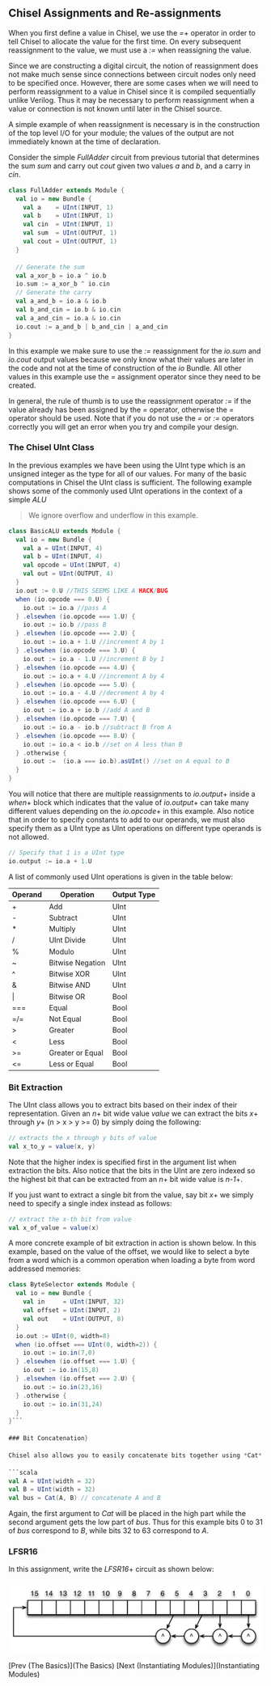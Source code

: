 ## Chisel Assignments and Re-assignments
When you first define a value in Chisel, we use the *=*+ operator in order to tell Chisel to allocate the value for the first time. On every subsequent reassignment to the value, we must use a *:=* when reassigning the value.

Since we are constructing a digital circuit, the notion of reassignment does not make much sense since connections between circuit nodes only need to be specified once. However, there are some cases when we will need to perform reassignment to a value in Chisel since it is compiled sequentially unlike Verilog. Thus it may be necessary to perform reassignment when a value or connection is not known until later in the Chisel source. 

A simple example of when reassignment is necessary is in the construction of the top level I/O for your module; the values of the output are not immediately known at the time of declaration.

Consider the simple *FullAdder* circuit from previous tutorial that determines the sum *sum* and carry out *cout* given two values *a* and *b*, and a carry in *cin*.

```scala
class FullAdder extends Module {
  val io = new Bundle {
    val a    = UInt(INPUT, 1)
    val b    = UInt(INPUT, 1)
    val cin  = UInt(INPUT, 1)
    val sum  = UInt(OUTPUT, 1)
    val cout = UInt(OUTPUT, 1)
  }

  // Generate the sum
  val a_xor_b = io.a ^ io.b
  io.sum := a_xor_b ^ io.cin
  // Generate the carry
  val a_and_b = io.a & io.b
  val b_and_cin = io.b & io.cin
  val a_and_cin = io.a & io.cin
  io.cout := a_and_b | b_and_cin | a_and_cin
}
```
In this example we make sure to use the *:=* reassignment for the *io.sum* and *io.cout* output values because we only know what their values are later in the code and not at the time of construction of the *io* Bundle. All other values in this example use the *=* assignment operator since they need to be created. 

In general, the rule of thumb is to use the reassignment operator *:=* if the value already has been assigned by the *=* operator, otherwise the *=* operator should be used. Note that if you do not use the *=* or *:=* operators correctly you will get an error when you try and compile your design.

### The Chisel UInt Class



In the previous examples we have been using the UInt type which is an unsigned integer as the type for all of our values. For many of the basic computations in Chisel the UInt class is sufficient. The following example shows some of the commonly used UInt operations in the context of a simple *ALU*

>We ignore overflow and underflow in this example.

```scala
class BasicALU extends Module {
  val io = new Bundle {
    val a = UInt(INPUT, 4)
    val b = UInt(INPUT, 4)
    val opcode = UInt(INPUT, 4)
    val out = UInt(OUTPUT, 4)
  }
  io.out := 0.U //THIS SEEMS LIKE A HACK/BUG
  when (io.opcode === 0.U) {
    io.out := io.a //pass A
  } .elsewhen (io.opcode === 1.U) {
    io.out := io.b //pass B
  } .elsewhen (io.opcode === 2.U) {
    io.out := io.a + 1.U //increment A by 1
  } .elsewhen (io.opcode === 3.U) {
    io.out := io.a - 1.U //increment B by 1
  } .elsewhen (io.opcode === 4.U) {
    io.out := io.a + 4.U //increment A by 4
  } .elsewhen (io.opcode === 5.U) {
    io.out := io.a - 4.U //decrement A by 4
  } .elsewhen (io.opcode === 6.U) {
    io.out := io.a + io.b //add A and B
  } .elsewhen (io.opcode === 7.U) {
    io.out := io.a - io.b //subtract B from A
  } .elsewhen (io.opcode === 8.U) {
    io.out := io.a < io.b //set on A less than B
  } .otherwise { 
    io.out :=  (io.a === io.b).asUInt() //set on A equal to B
  }
}
```

You will notice that there are multiple reassignments to *io.output*+ inside a *when*+ block which indicates that the value of *io.output*+ can take many different values depending on the *io.opcode*+ in this example. Also notice that in order to specify constants to add to our operands, we must also specify them as a UInt type as UInt operations on different type operands is not allowed.

```scala
// Specify that 1 is a UInt type
io.output := io.a + 1.U 
```

A list of commonly used UInt operations is given in the table below:

| Operand | Operation | Output Type |
| ------- | --------- | ----------- |
| + | Add | UInt  |
| - | Subtract | UInt  |
| * | Multiply | UInt |
| / | UInt Divide | UInt |
| % | Modulo | UInt |
| ~ | Bitwise Negation | UInt |
| ^ | Bitwise XOR | UInt|
| & | Bitwise AND | UInt |
| \| | Bitwise OR | Bool |
|=== | Equal | Bool |
|=/= | Not Equal | Bool |
|> | Greater | Bool |
|< | Less | Bool |
|>= | Greater or Equal | Bool |
|<= | Less or Equal | Bool |

### Bit Extraction

The UInt class allows you to extract bits based on their index of their representation. Given an *n*+ bit wide value *value* we can extract the bits *x*+ through *y*+ (n > x > y >= 0) by simply doing the following:

```scala
// extracts the x through y bits of value
val x_to_y = value(x, y) 
```

Note that the higher index is specified first in the argument list when extraction the bits. Also notice that the bits in the UInt are zero indexed so the highest bit that can be extracted from an *n*+ bit wide value is *n-1*+.

If you just want to extract a single bit from the value, say bit *x*+ we simply need to specify a single index instead as follows:
```scala
// extract the x-th bit from value
val x_of_value = value(x)
```

A more concrete example of bit extraction in action is shown below. In this example, based on the value of the offset, we would like to select a byte from a word which is a common operation when loading a byte from word addressed memories:

```scala
class ByteSelector extends Module {
  val io = new Bundle {
    val in     = UInt(INPUT, 32)
    val offset = UInt(INPUT, 2)
    val out    = UInt(OUTPUT, 8)
  }
  io.out := UInt(0, width=8)
  when (io.offset === UInt(0, width=2)) {
    io.out := io.in(7,0)
  } .elsewhen (io.offset === 1.U) {
    io.out := io.in(15,8)
  } .elsewhen (io.offset === 2.U) {
    io.out := io.in(23,16)
  } .otherwise {
    io.out := io.in(31,24)
  }
}```

### Bit Concatenation}

Chisel also allows you to easily concatenate bits together using *Cat*. Suppose you have a data bus that you would like to drive with two seperate words *A* and *B*. In order to concatenate these two values together we simply sa:

```scala
val A = UInt(width = 32)
val B = UInt(width = 32)
val bus = Cat(A, B) // concatenate A and B
```

Again, the first argument to *Cat* will be placed in the high part while the second argument gets the low part of *bus*. Thus for this example bits 0 to 31 of *bus* correspond to *B*, while bits 32 to 63 correspond to *A*. 

### **LFSR16**

In this assignment, write the *LFSR16*+ circuit as shown below:

![Figure 1: Block Diagram of 4-Bit Adder](figs/LFSR16.png)

[Prev (The Basics)](The Basics)  [Next (Instantiating Modules)](Instantiating Modules)